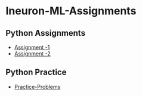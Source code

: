 # Ineuron-ML-Assignments
## Python Assignments

- [Assignment -1](https://github.com/MihirMore/Ineuron-Assignments/tree/main/Assignment-1)
- [Assignment -2](https://github.com/MihirMore/Ineuron-Assignments/tree/main/Python-Assignment-2)

## Python Practice
- [Practice-Problems](https://github.com/MihirMore/Ineuron-Assignments/tree/main/Python-Practice)



